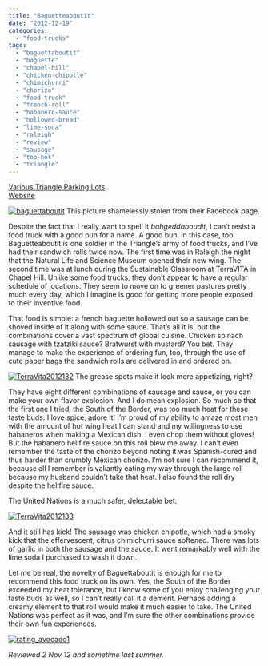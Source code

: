 ```yaml
---
title: "Baguetteaboutit"
date: "2012-12-19"
categories:
  - "food-trucks"
tags:
  - "baguettaboutit"
  - "baguette"
  - "chapel-hill"
  - "chicken-chipotle"
  - "chimichurri"
  - "chorizo"
  - "food-truck"
  - "french-roll"
  - "habanero-sauce"
  - "hollowed-bread"
  - "lime-soda"
  - "raleigh"
  - "review"
  - "sausage"
  - "too-hot"
  - "triangle"
---
```


 [Various Triangle Parking Lots](http://baguettaboutit.com/schedule/)\
 [Website](http://baguettaboutit.com/)




<div class="caption">

[![](http://s3.amazonaws.com/thegourmez-wpmedia/2012/12/baguettaboutit.jpg "baguettaboutit")](http://s3.amazonaws.com/thegourmez-wpmedia/2012/12/baguettaboutit.jpg) This picture shamelessly stolen from their Facebook page.</div>


Despite the fact that I really want to spell it _bahgeddaboudit_, I can’t resist a food truck with a good pun for a name. A good bun, in this case, too. Baguetteaboutit is one soldier in the Triangle’s army of food trucks, and I’ve had their sandwich rolls twice now. The first time was in Raleigh the night that the Natural Life and Science Museum opened their new wing. The second time was at lunch during the Sustainable Classroom at TerraVITA in Chapel Hill. Unlike some food trucks, they don’t appear to have a regular schedule of locations. They seem to move on to greener pastures pretty much every day, which I imagine is good for getting more people exposed to their inventive food.

That food is simple: a french baguette hollowed out so a sausage can be shoved inside of it along with some sauce. That’s all it is, but the combinations cover a vast spectrum of global cuisine. Chicken spinach sausage with tzatziki sauce? Bratwurst with mustard? You bet. They manage to make the experience of ordering fun, too, through the use of cute paper bags the sandwich rolls are delivered in and ordered on.




<div class="caption">

[![](http://s3.amazonaws.com/thegourmez-wpmedia/2012/12/TerraVita2012132.jpg "TerraVita2012132")](http://s3.amazonaws.com/thegourmez-wpmedia/2012/12/TerraVita2012132.jpg) The grease spots make it look more appetizing, right?</div>


They have eight different combinations of sausage and sauce, or you can make your own flavor explosion. And I do mean explosion. So much so that the first one I tried, the South of the Border, was too much heat for these taste buds. I love spice, adore it! I’m proud of my ability to amaze most men with the amount of hot wing heat I can stand and my willingness to use habaneros when making a Mexican dish. I even chop them without gloves! But the habanero hellfire sauce on this roll blew me away. I can’t even remember the taste of the chorizo beyond noting it was Spanish-cured and thus harder than crumbly Mexican chorizo. I’m not sure I can recommend it, because all I remember is valiantly eating my way through the large roll because my husband couldn’t take that heat. I also found the roll dry despite the hellfire sauce.

The United Nations is a much safer, delectable bet.

[![](http://s3.amazonaws.com/thegourmez-wpmedia/2012/12/TerraVita2012133.jpg "TerraVita2012133")](http://s3.amazonaws.com/thegourmez-wpmedia/2012/12/TerraVita2012133.jpg)

And it still has kick! The sausage was chicken chipotle, which had a smoky kick that the effervescent, citrus chimichurri sauce softened. There was lots of garlic in both the sausage and the sauce. It went remarkably well with the lime soda I purchased to wash it down.

Let me be real, the novelty of Baguettaboutit is enough for me to recommend this food truck on its own. Yes, the South of the Border exceeded my heat tolerance, but I know some of you enjoy challenging your taste buds as well, so I can’t really call it a demerit. Perhaps adding a creamy element to that roll would make it much easier to take. The United Nations was perfect as it was, and I’m sure the other combinations provide their own fun experiences.

[![](http://s3.amazonaws.com/thegourmez-wpmedia/2009/02/rating_avocado1.gif "rating_avocado1")](http://s3.amazonaws.com/thegourmez-wpmedia/2009/02/rating_avocado1.gif)

_Reviewed 2 Nov 12 and sometime last summer._
